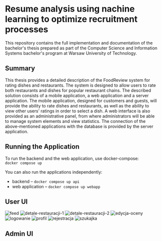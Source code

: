 # Resume analysis using nachine learning to optimize recruitment processes

This repository contains the full implementation and documentation of the bachelor's thesis prepared as part of the Computer Science and Information Systems bachelor's program at Warsaw University of Technology.

## Summary

This thesis provides a detailed description of the FoodReview system for rating dishes and restaurants. The system is designed to allow users to rate both restaurants and dishes for popular restaurant chains. The described solution consists of a mobile application, a web application and a server application. The mobile application, designed for customers and guests, will provide the ability to rate dishes and restaurants, as well as the ability to view other users' ratings in order to select a dish. A web interface is also provided as an administrative panel, from where administrators will be able to manage system elements and view statistics. The connection of the above-mentioned applications with the database is provided by the server application.

## Running the Application

To run the backend and the web application, use docker-compose:  
`docker compose up`

You can also run the applications independently:  
- backend – `docker compose up api`  
- web application – `docker compose up webapp`

## User UI

![feed](https://github.com/user-attachments/assets/ee854a87-aa45-41f4-8679-72f8eb2ed5ec)
![detale-restauracji-1](https://github.com/user-attachments/assets/fc868a98-9e48-46eb-8340-5888cb1efe3d)
![detale-restauracji-2](https://github.com/user-attachments/assets/d7b59406-1d65-4ca6-93f8-8c71020c8aa6)
![edycja-oceny](https://github.com/user-attachments/assets/64754947-a07f-4e44-8714-f69a6ae18899)
![logowanie](https://github.com/user-attachments/assets/38f3dfd8-af01-47ac-a788-e4fc19aa8766)
![profil](https://github.com/user-attachments/assets/9e398915-4efd-41a6-be30-bd10297beb6b)
![rejestracja](https://github.com/user-attachments/assets/527ab2d5-0df8-4d4b-aacd-7c1587400840)
![szukajka](https://github.com/user-attachments/assets/bc875a84-9d6e-42e8-9abc-5a027490f9b1)

## Admin UI
